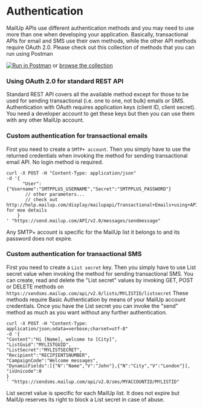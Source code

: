 # Authentication
MailUp APIs use different authentication methods and you may need to use more than one when developing your application. 
Basically, transactional APIs for email and SMS use their own methods, while the other API methods require OAuth 2.0. Please check out this collection of methods that you can run using Postman

[![Run in Postman](https://run.pstmn.io/button.svg)](https://app.getpostman.com/run-collection/49dafc76c63218426551)  or [browse the collection](https://www.getpostman.com/collections/49dafc76c63218426551)


### Using OAuth 2.0 for standard REST API
Standard REST API covers all the available method except for those to be used for sending transactional (i.e. one to one, not bulk) emails or SMS. Authentication with OAuth requires application keys (client ID, client secret). You need a developer account to get these keys but then you can use them with any other MailUp account.


### Custom authentication for transactional emails
First you need to create a `SMTP+ account`. Then you simply have to use the returned credentials when invoking the method for sending transactional email API. No login method is required.

```
curl -X POST -H "Content-Type: application/json" 
-d '{  
      "User":{"Username":"SMTPPLUS_USERNAME","Secret":"SMTPPLUS_PASSWORD"}
       // other parameters...
       // check out http://help.mailup.com/display/mailupapi/Transactional+Emails+using+APIs for moe details
    }
' "https://send.mailup.com/API/v2.0/messages/sendmessage"
```
Any SMTP+ account is specific for the MailUp list it belongs to and its password does not expire.

### Custom authentication for transactional SMS
First you need to create a `List secret` key. Then you simply have to use List secret value when invoking the method for sending transactional SMS. You can create, read and delete the "List secret" values by invoking GET, POST or DELETE methods on ```https://sendsms.mailup.com/api/v2.0/lists/MYLISTID/listsecret``` These methods require Basic Authentication by means of your MailUp account credentials. Once you have the List secret you can invoke the "send" method as much as you want without any further authentication.

```
curl -X POST -H "Content-Type: application/json;odata=verbose;charset=utf-8"  
-d '{
"Content":"Hi [Name], welcome to [City]",
"ListGuid":"MYLISTGUID",
"ListSecret":"MYLISTSECRET",
"Recipient":"RECIPIENTSNUMBER",
"CampaignCode":"Welcome messages",
"DynamicFields":[{"N":"Name","V":"John"},{"N":"City","V":"London"}],
"isUnicode":0
}
' "https://sendsms.mailup.com/api/v2.0/sms/MYACCOUNTID/MYLISTID"
```
List secret value is specific for each MailUp list. It does not expire but MailUp reserves its right to block a List secret in case of abuse.




